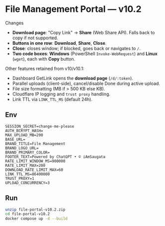 # File Management Portal — v10.2

Changes
- **Download page**: "Copy Link" → **Share** (Web Share API). Falls back to copy if not supported.
- **Buttons in one row**: **Download**, **Share**, **Close**.
- **Close**: closes window; if blocked, goes back or navigates to `/`.
- **Two code boxes**: **Windows** (PowerShell `Invoke-WebRequest`) and **Linux** (`wget`), each with **Copy** button.

Other features retained from v10/v10.1:
- Dashboard GetLink opens the **download page** (`/d/:token`).
- Parallel uploads (client-side), cancel/disable Done during active upload.
- File size formatting (MB if > 500 KB else KB).
- Cloudflare IP logging and `trust proxy` handling.
- Link TTL via `LINK_TTL_MS` (default 24h).

## Env
```
SESSION_SECRET=change-me-please
AUTH_BCRYPT_HASH=
MAX_UPLOAD_MB=200
BASE_URL=
BRAND_TITLE=File Management
BRAND_LOGO_URL=
BRAND_PRIMARY_COLOR=
FOOTER_TEXT=Powered by ChatGPT • © iAmSaugata
RATE_LIMIT_WINDOW_MS=900000
RATE_LIMIT_MAX=200
DOWNLOAD_RATE_LIMIT_MAX=60
LINK_TTL_MS=86400000
TRUST_PROXY=1
UPLOAD_CONCURRENCY=3
```

## Run
```bash
unzip file-portal-v10.2.zip
cd file-portal-v10.2
docker compose up -d --build
```
